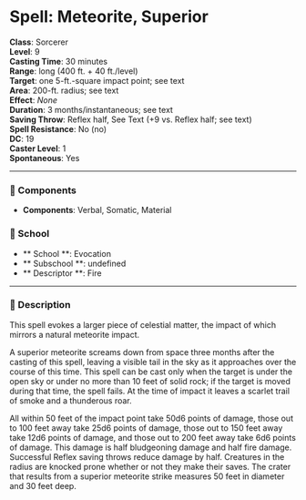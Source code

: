 
# Spell: Meteorite, Superior
**Class**: Sorcerer  
**Level**: 9  
**Casting Time**: 30 minutes  
**Range**: long (400 ft. + 40 ft./level)  
**Target**: one 5-ft.-square impact point; see text  
**Area**: 200-ft. radius; see text  
**Effect**: _None_  
**Duration**: 3 months/instantaneous; see text  
**Saving Throw**: Reflex half, See Text (+9 vs. Reflex half; see text)  
**Spell Resistance**: No (no)  
**DC**: 19  
**Caster Level**: 1  
**Spontaneous**: Yes

---

### 🔮 Components
- **Components**: Verbal, Somatic, Material

### 🏫 School
- ** School **: Evocation
- ** Subschool **: undefined
- ** Descriptor **: Fire
---

### 📜 Description
This spell evokes a larger piece of celestial matter, the impact of which mirrors a natural meteorite impact. 

A superior meteorite screams down from space three months after the casting of this spell, leaving a visible tail in the sky as it approaches over the course of this time. This spell can be cast only when the target is under the open sky or under no more than 10 feet of solid rock; if the target is moved during that time, the spell fails. At the time of impact it leaves a scarlet trail of smoke and a thunderous roar. 

All within 50 feet of the impact point take 50d6 points of damage, those out to 100 feet away take 25d6 points of damage, those out to 150 feet away take 12d6 points of damage, and those out to 200 feet away take 6d6 points of damage. This damage is half bludgeoning damage and half fire damage. Successful Reflex saving throws reduce damage by half. Creatures in the radius are knocked prone whether or not they make their saves. The crater that results from a superior meteorite strike measures 50 feet in diameter and 30 feet deep.
